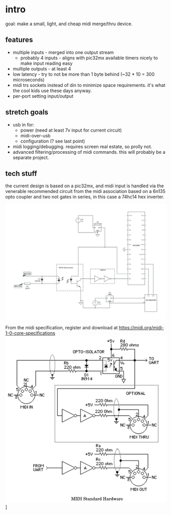 # intro
goal: make a small, light, and cheap midi merge/thru device.  

## features
* multiple inputs - merged into one output stream
    * probably 4 inputs - aligns with pic32mx available timers nicely to make input reading easy
* multiple outputs - at least 4
* low latency - try to not be more than 1 byte behind (~32 * 10 = 300 microseconds)
* midi trs sockets instead of din to minimize space requirements. it's what the cool kids use these days anyway.
* per-port setting input/output

## stretch goals
* usb in for:
    * power (need at least 7v input for current circuit)
    * midi-over-usb
    * configuration (? see last point)
* midi logging/debugging. requires screen real estate, so prolly not. 
* advanced filtering/processing of midi commands. this will probably be a separate project.

## tech stuff
the current design is based on a pic32mx, and midi input is handled via the venerable recommended circuit from the midi association based on a 6n135 opto coupler and two not gates in series, in this case a 74hc14 hex inverter.

![circuit diagram](/Docs/circuit.jpeg)

From the midi specification, register and download at https://midi.org/midi-1-0-core-specifications
![source: midi association](/Docs/midi-assoc-circuit.png)]